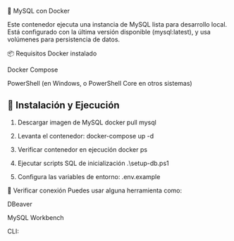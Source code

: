 🐬 MySQL con Docker

Este contenedor ejecuta una instancia de MySQL lista para desarrollo local. Está configurado con la última versión disponible (mysql:latest), y usa volúmenes para persistencia de datos.

📦 Requisitos
Docker instalado

Docker Compose

PowerShell (en Windows, o PowerShell Core en otros sistemas)

## 🚀 Instalación y Ejecución

1. Descargar imagen de MySQL
docker pull mysql

2. Levanta el contenedor:
docker-compose up -d

3. Verificar contenedor en ejecución
docker ps

4. Ejecutar scripts SQL de inicialización
.\setup-db.ps1

5. Configura las variables de entorno:
   .env.example

🧪 Verificar conexión
Puedes usar alguna herramienta como:

DBeaver

MySQL Workbench

CLI:
